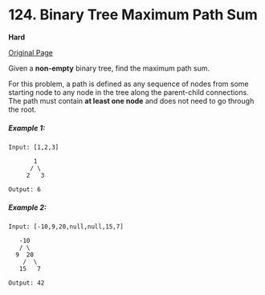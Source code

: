 # 124. Binary Tree Maximum Path Sum

**Hard**

[Original Page](https://leetcode.com/problems/binary-tree-maximum-path-sum/)

Given a **non-empty** binary tree, find the maximum path sum.

For this problem, a path is defined as any sequence of nodes from some starting node to any node in the tree along the parent-child connections. The path must contain **at least one node** and does not need to go through the root.

##### Example 1:
```
Input: [1,2,3]

       1
      / \
     2   3

Output: 6
```

##### Example 2: 
```
Input: [-10,9,20,null,null,15,7]

   -10
   / \
  9  20
    /  \
   15   7

Output: 42
```
